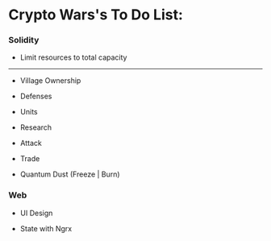 # Crypto Wars's To Do List:


### Solidity

- Limit resources to total capacity

---------------

- Village Ownership

- Defenses

- Units

- Research

- Attack

- Trade

- Quantum Dust (Freeze | Burn)


### Web

- UI Design

- State with Ngrx
